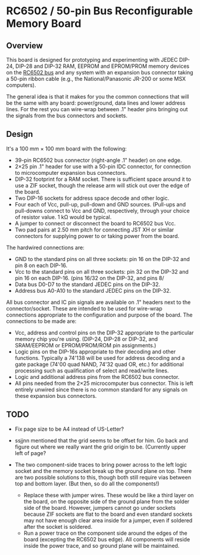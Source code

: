 RC6502 / 50-pin Bus Reconfigurable Memory Board
===============================================

Overview
--------

This board is designed for prototyping and experimenting with JEDEC DIP-24,
DIP-28 and DIP-32 RAM, EEPROM and EPROM/PROM memory devices on the [RC6502
bus] and any system with an expansion bus connector taking a 50-pin ribbon
cable (e.g., the National/Panasonic JR-200 or some MSX computers).

The general idea is that it makes for you the common connections that will
be the same with any board: power/ground, data lines and lower address
lines. For the rest you can wire-wrap between .1" header pins bringing out
the signals from the bus connectors and sockets.

Design
------

It's a 100 mm × 100 mm board with the following:
- 39-pin RC6502 bus connector (right-angle .1" header) on one edge.
- 2×25 pin .1" header for use with a 50-pin IDC connector, for connection
  to microcomputer expansion bus connectors.
- DIP-32 footprint for a RAM socket. There is sufficient space around it to
  use a ZIF socket, though the release arm will stick out over the edge of
  the board.
- Two DIP-16 sockets for address space decode and other logic.
- Four each of Vcc, pull-up, pull-down and GND sources. (Pull-ups and
  pull-downs connect to Vcc and GND, respectively, through your choice of
  resistor value. 1 kΩ would be typical.
- A jumper to connect or disconnect the board to RC6502 bus Vcc.
- Two pad pairs at 2.50 mm pitch for connecting JST XH or similar
  connectors for supplying power to or taking power from the board.

The hardwired connections are:
- GND to the standard pins on all three sockets: pin 16 on the DIP-32 and
  pin 8 on each DIP-16.
- Vcc to the standard pins on all three sockets: pin 32 on the DIP-32 and
  pin 16 on each DIP-16. (pins 16/32 on the DIP-32, and pins 8/
- Data bus D0-D7 to the standard JEDEC pins on the DIP-32.
- Address bus A0-A10 to the standard JEDEC pins on the DIP-32.

All bus connector and IC pin signals are available on .1" headers next to
the connector/socket. These are intended to be used for wire-wrap
connections appropriate to the configuration and purpose of the board. The
connections to be made are:
- Vcc, address and control pins on the DIP-32 appropriate to the particular
  memory chip you're using. (DIP-24, DIP-28 or DIP-32, and SRAM/EEPROM or
  EPROM/PROM/ROM pin assignments.)
- Logic pins on the DIP-16s appropriate to their decoding and other
  functions. Typically a 74'138 will be used for address decoding and a
  gate package (74'00 quad NAND, 74'32 quad OR, etc.) for additional
  processing such as qualification of select and read/write lines.
- Logic and additional address pins from the RC6502 bus connector.
- All pins needed from the 2×25 microcomputer bus connector. This is left
  entirely unwired since there is no common standard for any signals on
  these expansion bus connectors.


TODO
----

- Fix page size to be A4 instead of US-Letter?

- ssjjnn mentioned that the grid seems to be offset for him. Go back and
  figure out where we really want the grid origin to be. (Currently upper
  left of page?

- The two component-side traces to bring power across to the left logic
  socket and the memory socket break up the ground plane on top. There are
  two possible solutions to this, though both still require vias between
  top and bottom layer. (But then, so do all the components!)
  - Replace these with jumper wires. These would be like a third layer on
    the board, on the opposite side of the ground plane from the solder
    side of the board. However, jumpers cannot go under sockets because ZIF
    sockets are flat to the board and even standard sockets may not have
    enough clear area inside for a jumper, even if soldered after the
    socket is soldered.
  - Run a power trace on the component side around the edges of the board
    (excepting the RC6502 bus edge). All components will reside inside the
    power trace, and so ground plane will be maintained.



<!-------------------------------------------------------------------->
[RC6502 bus]: https://github.com/tebl/RC6502-Apple-1-Replica/blob/master/Bus.md

